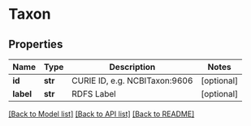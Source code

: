 # Taxon

## Properties
Name | Type | Description | Notes
------------ | ------------- | ------------- | -------------
**id** | **str** | CURIE ID, e.g. NCBITaxon:9606 | [optional] 
**label** | **str** | RDFS Label | [optional] 

[[Back to Model list]](../README.md#documentation-for-models) [[Back to API list]](../README.md#documentation-for-api-endpoints) [[Back to README]](../README.md)

